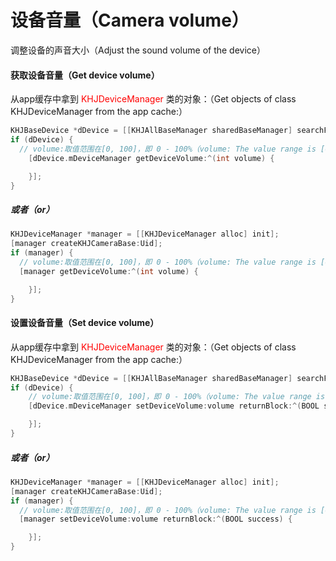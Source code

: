 # 设备音量（Camera volume）



调整设备的声音大小（Adjust the sound volume of the device）

#### 获取设备音量（Get device volume）

从app缓存中拿到 <font color=red>KHJDeviceManager </font>类的对象：（Get objects of class KHJDeviceManager  from the app cache:）

```objective-c
KHJBaseDevice *dDevice = [[KHJAllBaseManager sharedBaseManager] searchForkey:Uid];
if (dDevice) {
  // volume:取值范围在[0, 100]，即 0 - 100%（volume: The value range is [0, 100], that is 0-100%）
	[dDevice.mDeviceManager getDeviceVolume:^(int volume) {

	}];
}
```

##### 或者（or）

```objective-c
KHJDeviceManager *manager = [[KHJDeviceManager alloc] init];
[manager createKHJCameraBase:Uid];
if (manager) {
  // volume:取值范围在[0, 100]，即 0 - 100%（volume: The value range is [0, 100], that is 0-100%）
  [manager getDeviceVolume:^(int volume) {

	}];
}
```

#### 设置设备音量（Set device volume）

从app缓存中拿到 <font color=red>KHJDeviceManager </font>类的对象：（Get objects of class KHJDeviceManager  from the app cache:）

```objective-c
KHJBaseDevice *dDevice = [[KHJAllBaseManager sharedBaseManager] searchForkey:Uid];
if (dDevice) {
	// volume:取值范围在[0, 100]，即 0 - 100%（volume: The value range is [0, 100], that is 0-100%）
	[dDevice.mDeviceManager setDeviceVolume:volume returnBlock:^(BOOL success) {

	}];
}
```

##### 或者（or）

```objective-c
KHJDeviceManager *manager = [[KHJDeviceManager alloc] init];
[manager createKHJCameraBase:Uid];
if (manager) {
  // volume:取值范围在[0, 100]，即 0 - 100%（volume: The value range is [0, 100], that is 0-100%）
  [manager setDeviceVolume:volume returnBlock:^(BOOL success) {

	}];
}
```

